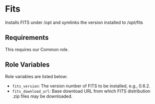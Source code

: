 Fits
====

Installs FITS under /opt and symlinks the version installed to /opt/fits

Requirements
------------

This requires our Common role.

Role Variables
--------------

Role variables are listed below:

- `fits_version`: The version number of FITS to be installed, e.g., 0.6.2.
- `fits_download_url`: Base download URL from which FITS distribution .zip files may be downloaded.
